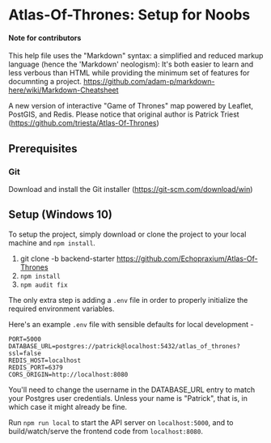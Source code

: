 # Atlas-Of-Thrones: Setup for Noobs

#### Note for contributors
This help file uses the "Markdown" syntax: a simplified and reduced markup language (hence the 'Markdown' neologism): It's both easier to learn and less verbous than HTML while providing the minimum set of features for documnting a project.
https://github.com/adam-p/markdown-here/wiki/Markdown-Cheatsheet

A new version of interactive "Game of Thrones" map powered by Leaflet, PostGIS, and Redis. Please notice that original author is Patrick Triest (https://github.com/triesta/Atlas-Of-Thrones)

## Prerequisites

### Git

Download and install the Git installer (https://git-scm.com/download/win)

## Setup (Windows 10)

To setup the project, simply download or clone the project to your local machine and `npm install`.
1. git clone -b backend-starter https://github.com/Echopraxium/Atlas-Of-Thrones
2. `npm install`
3. `npm audit fix`

The only extra step is adding a `.env` file in order to properly initialize the required environment variables.

Here's an example `.env` file with sensible defaults for local development -
```
PORT=5000
DATABASE_URL=postgres://patrick@localhost:5432/atlas_of_thrones?ssl=false
REDIS_HOST=localhost
REDIS_PORT=6379
CORS_ORIGIN=http://localhost:8080
```

You'll need to change the username in the DATABASE_URL entry to match your Postgres user credentials. Unless your name is "Patrick", that is, in which case it might already be fine.


Run `npm run local` to start the API server on `localhost:5000`, and to build/watch/serve the frontend code from `localhost:8080`.